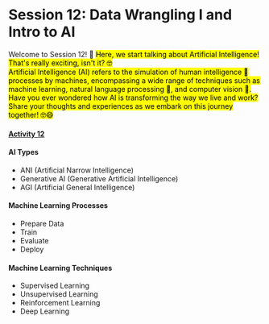 # Session 12: Data Wrangling I and Intro to AI

Welcome to Session 12! 🚀 <mark> Here, we start talking about Artificial Intelligence! That's really exciting, isn't it? 🤓 <br>
Artificial Intelligence (AI) refers to the simulation of human intelligence 🧠 processes by machines, encompassing a wide range of techniques such as machine learning, natural language processing 💬, and computer vision 📸.
Have you ever wondered how AI is transforming the way we live and work? Share your thoughts and experiences as we embark on this journey together! 🤓😄


#### [Activity 12](https://docs.google.com/document/d/1DbocyxvRxT5m-GLqhri7XNpnVB8QHIIX/edit?tab=t.0#heading=h.gjdgxs)



#### AI Types <br>
- ANI (Artificial Narrow Intelligence)
- Generative AI (Generative Artificial Intelligence)
- AGI (Artificial General Intelligence)

#### Machine Learning Processes <br>
- Prepare Data
- Train
- Evaluate
- Deploy

#### Machine Learning Techniques
- Supervised Learning ![]()
- Unsupervised Learning 
- Reinforcement Learning
- Deep Learning

